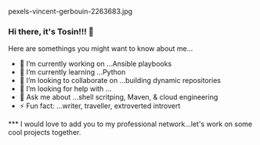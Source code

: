 pexels-vincent-gerbouin-2263683.jpg

### Hi there, it's Tosin!!! 👋

Here are somethings you might want to know about me...

- 🔭 I’m currently working on ...Ansible playbooks 
- 🌱 I’m currently learning ...Python 
- 👯 I’m looking to collaborate on ...building dynamic repositories 
- 🤔 I’m looking for help with ...
- 💬 Ask me about ...shell scritping, Maven, & cloud engineering 
- ⚡ Fun fact: ...writer, traveller, extroverted introvert

*** I would love to add you to my professional network...let's work on some cool projects together. 
